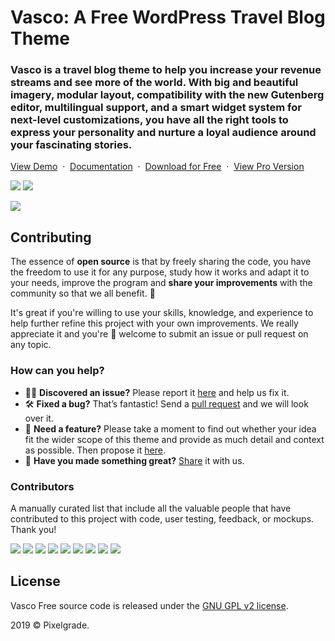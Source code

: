 # Vasco: A Free WordPress Travel Blog Theme
### Vasco is a travel blog theme to help you increase your revenue streams and see more of the world. With big and beautiful imagery, modular layout, compatibility with the new Gutenberg editor, multilingual support, and a smart widget system for next-level customizations, you have all the right tools to express your personality and nurture a loyal audience around your fascinating stories.

[View Demo](https://demos.pixelgrade.com/vasco-lite/) &nbsp;·&nbsp; [Documentation](https://pixelgrade.com/vasco-documentation/) &nbsp;·&nbsp; [Download for Free](https://downloads.wordpress.org/theme/vasco.latest-stable.zip) &nbsp;·&nbsp; [View Pro Version](https://pixelgrade.com/themes/vasco-pro/)

[![](https://img.shields.io/github/issues-closed/pixelgrade/vasco-free.svg?color=6cc644&label=Issues)](https://github.com/pixelgrade/vasco-free/issues?utf8=%E2%9C%93&q=is%3Aissue+is%3Aclosed+) [![](https://img.shields.io/github/issues/pixelgrade/vasco-free.svg?color=4078c0&label=%20)](https://github.com/pixelgrade/vasco-free/issues?utf8=%E2%9C%93&q=is%3Aissue+is%3Aopen)

[![](https://user-images.githubusercontent.com/46342490/61293018-683cc400-a7db-11e9-9d0b-1644894de3d5.jpg)](https://pixelgrade.com/themes/vasco-lite/)

## Contributing
The essence of **open source** is that by freely sharing the code, you have the freedom to use it for any purpose, study how it works and adapt it to your needs, improve the program and **share your improvements** with the community so that we all benefit. 🙏

It's great if you're willing to use your skills, knowledge, and experience to help further refine this project with your own improvements. We really appreciate it and you're 💯 welcome to submit an issue or pull request on any topic.

### How can you help?
-  🕵️‍♀️ **Discovered an issue?** Please report it [here](https://github.com/pixelgrade/vasco-free/issues/new "here") and help us fix it.
- 🛠 **Fixed a bug?** That’s fantastic! Send a [pull request](https://github.com/pixelgrade/vasco-free/pulls "pull request") and we will look over it.
- 🔮 **Need a feature?** Please take a moment to find out whether your idea fit the wider scope of this theme and provide as much detail and context as possible. Then propose it [here](https://github.com/pixelgrade/vasco-free/issues/new).
- 💎 **Have you made something great?** [Share](https://github.com/pixelgrade/vasco-free/issues/new "Share") it with us.

### Contributors
A manually curated list that include all the valuable people that have contributed to this project with code, user testing, feedback, or mockups. Thank you!

[![](https://github.com/georgeolaru.png?size=64)](https://github.com/georgeolaru) [![](https://github.com/vladolaru.png?size=64)](https://github.com/vladolaru) [![](https://github.com/razwan.png?size=64)](https://github.com/razwan)  [![](https://github.com/alinclamba.png?size=64)](https://github.com/alinclamba) [![](https://github.com/oanafilip.png?size=64)](https://github.com/oanafilip)  [![](https://github.com/madalingorbanescu.png?size=64)](https://github.com/madalingorbanescu) [![](https://github.com/BurloiuCosmin.png?size=64)](https://github.com/BurloiuCosmin) [![](https://github.com/raduconst.png?size=64)](https://github.com/raduconst) [![](https://github.com/ilincaroman.png?size=64)](https://github.com/ilincaroman)

## License
Vasco Free source code is released under the [GNU GPL v2 license](https://www.gnu.org/licenses/gpl-2.0.html).

2019 © Pixelgrade.
